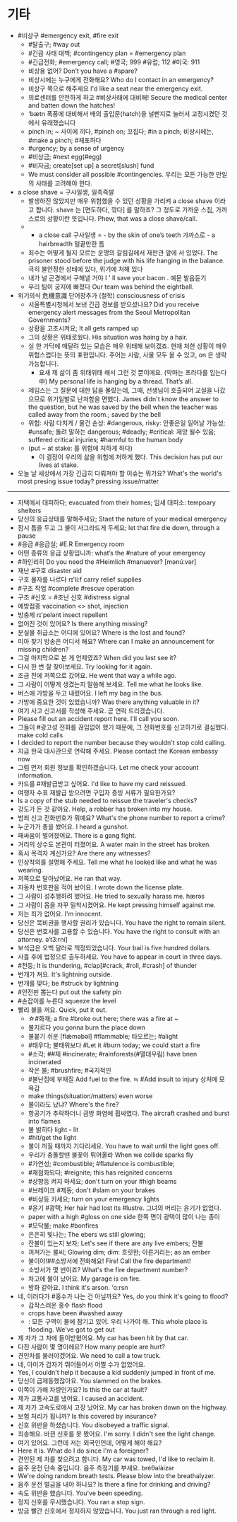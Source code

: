 # 기타
* #비상구 #emergency exit, #fire exit
	 * #탈출구; #way out
	 * #긴급 사태 대책; #contingency plan = #emergency plan
	 * #긴급전화; #emergency call; #영국; 999 #유럽; 112 #미국: 911
	 * 비상용 없어? Don’t you have a #spare?
	 * 비상시에는 누구에게 전화해요?				 Who do I contact in an emergency? 
	 * 비상구 쪽으로 해주세요				 I'd like a seat near the emergency exit. 
	 * 의료센터를 안전하게 하고 #비상사태에 대비해! Secure the medical center and batten down the hatches! 
	 * ‘bӕtn 폭풍에 대비해서 배의 출입문(hatch)을 널빤지로 눌러서 고정시켰던 것에서 유래했습니다
	 * pinch in; ~ 사이에 끼다, #pinch on; 꼬집다; #in a pinch; 비상시에는, #make a pinch; #체포하다
	 * #urgency; by a sense of urgency
	 * #비상금; #nest egg(#egg)
	 * #비자금; create[set up] a secret[slush] fund
	 * We must consider all possible #contingencies. 우리는 모든 가능한 만일의 사태를 고려해야 한다.
* a close shave = 구사일생, 일촉즉발
	* 발생하진 않았지만 매우 위험했을 수 있던 상황을 가리켜 a close shave 이라고 합니다. shave 는 [면도하다, 깎다] 를 말하죠? 그 정도로 가까운 스침, 가까스로의 상황이란 뜻입니다.  Phew, that was a close shave/call.
	* - a close call 구사일생 = - by the skin of one’s teeth 가까스로 - a hairbreadth 털끝만한 틈
	* 죄수는 어떻게 될지 모르는 운명의 갈림길에서 재판관 앞에 서 있었다. The prisoner stood before the judge with his life hanging in the balance.  극히 불안정한 상태에 있다, 위기에 처해 있다
	* 내가 널 곤경에서 구해낼 거야 I ' ll save your bacon . 예문 발음듣기
	* 우리 팀이 궁지에 빠졌다 Our team was behind the eightball. 
* 위기의식 危機意識  단어장추가 (철학) consciousness of crisis
	* 서울특별시청에서 보낸 긴급 경보를 받으셨나요? Did you receive emergency alert messages from the Seoul Metropolitan Governments?
	* 상황을 고조시켜요; It all gets ramped up
	* 그의 상황은 위태로웠다. His situation was haing by a hair. 
	* 실 한 가닥에 매달려 있는 모습은 매우 위태해 보이겠죠. 현재 처한 상황이 매우 위험스럽다는 뜻의 표현입니다. 주어는 사람, 사물 모두 올 수 있고, on 은 생략 가능합니다.
		* 요새 제 삶이 좀 위태위태 해서 그런 것 뿐이에요. (악마는 프라다를 입는다 中) My personal life is hanging by a thread. That’s all. 
	* 제임스는 그 질문에 대한 답을 몰랐는데, 그때, 선생님이 호출되어 교실을 나갔으므로 위기일발로 난처함을 면했다. James didn't know the answer to the question, but he was saved by the bell when the teacher was called away from the room.; saved by the bell
	* 위험: 사람 다치게 / 물건 손상: #dangerous, risky: 안좋은일 일어날 가능성; #unsafe; 돌려 말하는 dangerous; #deadly; #critical: 재앙 될수 있음; suffered critical injuries; #harmful to the human body
	* (put ~ at stake: 를 위험에 처하게 하다)
		* 이 결정이 우리의 삶을 위험에 처하게 했다. This decision has put our lives at stake.
* 오늘 날 세상에서 가장 긴급히 다뤄져야 할 이슈는 뭐가요? What's the world's most presing issue today? pressing issue/matter
-------
* 자택에서 대피하다; evacuated from their homes; 임새 대피소: tempoary shelters
* 당신의 응급상태를 말해주세요; Staet the nature of your medical emergency
* 잠시 틈을 두고 그 불이 사그라드게 두세요; let that fire die down, through a pause
* #응급 #응급실; #E.R Emergency room
* 어떤 종류의 응급 상황입니까: what’s the #nature of your emergency
* #하인리히 Do you need the #Heimlich #manuever? [mǝnúːvǝr]
* 재난 #구호 									 disaster aid
* 구호 물자를 나르다						 rɪ'li:f carry relief supplies
* #구조 작업 #complete #rescue operation
* 구조 #신호 = #조난 신호 #distress signal
* 예방접종 							 vaccination <> shot, injection
* 방충제 									rɪ'pelənt insect repellent
* 없어진 것이 있어요? 						 Is there anything missing? 
* 분실물 취급소는 어디에 있어요? 					 Where is the lost and found? 
* 미아 찾기 방송은 어디서 해요? 	 Where can I make an announcement for missing children?
* 그걸 마지막으로 본 게 언제였죠? 				 When did you last see it?
* 다시 한 번 잘 찾아보세요. 						Try looking for it again. 
* 조금 전에 저쪽으로 갔어요. 					 He went that way a while ago. 
* 그 사람이 어떻게 생겼는지 말씀해 보세요. 			 Tell me what he looks like. 
* 버스에 가방을 두고 내렸어요. 					 I left my bag in the bus. 	 
* 가방에 중요한 것이 있었습니까? 				 Was there anything valuable in it?
* 여기 사고 신고서를 작성해 주세요. 곧 연락 드리겠습니다. 
* Please fill out an accident report here. I'll call you soon. 
* 그들이 #광고성 전화를 끊임없이 했기 때문에, 그 전화번호를 신고하기로 결심했다. make cold calls
* I decided to report the number because they wouldn't stop cold calling.
* 지금 한국 대사관으로 연락해 주세요. 		 Please contact the Korean embassy now 
* 그럼 먼저 회원 정보를 확인하겠습니다. 			Let me check your account information. 
* 카드를 #재발급받고 싶어요. 				 I'd like to have my card reissued.
* 여행자 수표 재발급 받으려면 구입자 증빙 서류가 필요한가요? 
* Is a copy of the stub needed to reissue the traveler's checks?
* 강도가 든 것 같아요. 				 Help, a robber has broken into my house. 
* 범죄 신고 전화번호가 뭐예요? 			 What's the phone number to report a crime?
* 누군가가 총을 쐈어요. 							 I heard a gunshot. 
* 패싸움이 벌어졌어요. 							 There is a gang fight. 
* 거리의 상수도 본관이 터졌어요. 				A water main in the street has broken. 
* 혹시 목격자 계신가요? 						 Are there any witnesses? 
* 인상착의를 설명해 주세요. 		Tell me what he looked like and what he was wearing. 
* 저쪽으로 달아났어요. 							 He ran that way. 
* 자동차 번호판을 적어 놨어요. 					I wrote down the license plate. 
* 그 사람이 성추행하려 했어요. 				He tried to sexually harass me. hӕrəs 
* 그 사람이 몸을 자꾸 밀착시켰어요. 			 He kept pressing himself against me. 
* 저는 죄가 없어요. 								 I'm innocent.
* 당신은 묵비권을 행사할 권리가 있습니다. 			 You have the right to remain silent. 
* 당신은 변호사를 고용할 수 있습니다. You have the right to consult with an attorney. ə‘t3:rni]
* 보석금은 오백 달러로 책정되었습니다. 			 Your bail is five hundred dollars. 
* 사흘 후에 법정으로 출두하세요. 			 You have to appear in court in three days. 
* #천둥; It is thundering, #clap[#crack, #roll, #crash] of thunder
* 번개가 쳐요. 								It's lightning outside. 
* 번개를 맞다; be #struck by lightning
* #안전핀 뽑는다 								 put out the safety pin
* #손잡이를 누른다 							 squeeze the level
* 빨리 불을 꺼요. 								 Quick, put it out. 
	* ☆#화재; a fire #broke out here; there was a fire at ~
	 * 불지르다 you gonna burn the place down
	 * 불붙기 쉬운 [flǽmǝbəl] #flammable; 타오르는; #alight
	 * #태우다; 불태워보다 #Let it #burn today; we could start a fire
	 * #소각; ##재 #incinerate; #rainforests(#열대우림) have bnen incinerated
	 * 작은 불; #brushfire; #국지적인
	 * #불난집에 부채질 			 Add fuel to the fire. ≒ #Add insult to injury 상처에 모욕감
	 * make things(situation/matters) even worse
	 * 불이라도 났냐? 							 Where's the fire? 
	 * 항공기가 추락하더니 금방 화염에 휩싸였다.	 The aircraft crashed and burst into flames
	 * 불 밝히다 										light - lit
	 * #hit/get the light
	 * 불이 꺼질 때까지 기다리세요.				 You have to wait until the light goes off. 
	 * 우리가 충돌할땐 불꽃이 튀어올라 						When we collide sparks fly
	 * #가연성; #combustible; #flatulence is combustible;
	 * #재점화되다; #reignite; this has reignited concerns
	 * #상향등 켜지 마세요; don't turn on your #high beams
	 * #브레이크 #제동; don't #slam on your brakes
	 * #비상등 키세요; turn on your emergency lights
	 * #윤기 #광택; Her hair had lost its #lustre. 그녀의 머리는 윤기가 없었다.
	 * paper with a high #gloss on one side 한쪽 면이 광택이 많이 나는 종이
	 * #모닥불; make #bonfires
	* 은은히 빛나는; The ebers ws still glowing; 
	* 잔불이 있는지 보자; Let's see if there are any live embers; 잔불
	* 꺼져가는 불씨; Glowing dim; dim: 흐릿한; 아른거리는; as an ember
	* 불이야!##소방서에 전화해요!					 Fire! Call the fire department! 
	* 소방서가 몇 번이죠?					 What's the fire department number? 
	* 차고에 불이 났어요. 							My garage is on fire. 
	* 방화 같아요. 							 I think it's arson. ‘ɑ:rsn
* 네, 이러다가 #홍수가 나는 건 아닐까요? 			Yes, do you think it's going to flood? 
	* 갑작스러운 홍수 flash flood
	* crops have been #washed away
	* : 모든 구역이 물에 잠기고 있어. 우리 나가야 해. This whole place is flooding. We've got to get out
* 제 차가 그 차에 들이받혔어요. 				 My car has been hit by that car. 
* 다친 사람이 몇 명이에요? 					 How many people are hurt? 
* 견인차를 불러야겠어요.						 We need to call a tow truck. 
* 네, 아이가 갑자기 뛰어들어서 어쩔 수가 없었어요. 
* Yes, I couldn't help it because a kid suddenly jumped in front of me.
* 당신이 급제동했잖아요. 						 You slammed on the brakes. 
* 이쪽이 가해 차량인가요? 						Is this the car at fault? 
* 제가 교통사고를 냈어요. 							 I caused an accident. 
* 제 차가 고속도로에서 고장 났어요. 		 My car has broken down on the highway. 
* 보험 처리가 됩니까? 						 Is this covered by insurance? 
* 신호 위반을 하셨습니다. 						You disobeyed a traffic signal. 
* 죄송해요. 바뀐 신호를 못 봤어요.			 I'm sorry. I didn't see the light change. 
* 여기 있어요. 그런데 저는 외국인인데, 어떻게 해야 해요? 
* Here it is. What do I do since I'm a foreigner?
* 견인된 제 차를 찾으려고 합니다. 			 My car was towed, I'd like to reclaim it. 
* 음주 운전 단속 중입니다. 음주 측정기를 부세요. 					 bréθəlàizər
* We're doing random breath tests. Please blow into the breathalyzer. 
* 음주 운전 벌금을 내야 하나요? 				Is there a fine for drinking and driving? 
* 속도 위반을 했습니다. 							 You've been speeding. 
* 정지 신호를 무시했습니다. 						 You ran a stop sign.
* 방금 빨간 신호에서 정지하지 않았습니다. 			 You just ran through a red light. 
